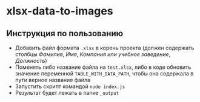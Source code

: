 # xlsx-data-to-images

## Инструкция по пользованию
- Добавить файл формата `.xlsx` в корень проекта (должен содержать столбцы *Фамилия*, *Имя*, *Компания или учебное заведение*, *Должность*)
- Поменять либо название файла на `test.xlsx`, либо в коде обновить значение переменной `TABLE_WITH_DATA_PATH`, чтобы она содержала в пути верное название файла
- Запустить скрипт командой `node index.js`
- Результат будет лежать в папке `_output`
